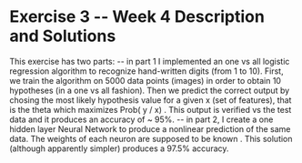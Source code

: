 # Exercise 3 -- Week 4 Description and Solutions
This exercise has two parts:
-- in part 1 I implemented an one vs all logistic regression algorithm to recognize hand-written digits (from 1 to 10). 
First, we train the algorithm on 5000 data points (images) in order to obtain 10 hypotheses (in a one vs all fashion). 
Then we predict the correct output by chosing the most likely hypothesis value for a given x (set of features), that is the theta 
which maximizes Prob( y / x) . This output is verified vs the test data and it produces an accuracy of ~ 95%. 
-- in part 2, I create a one hidden layer Neural Network to produce a nonlinear prediction of the same data. The weights of each neuron are supposed to be known . This solution (although apparently simpler) produces a 97.5% accuracy. 
